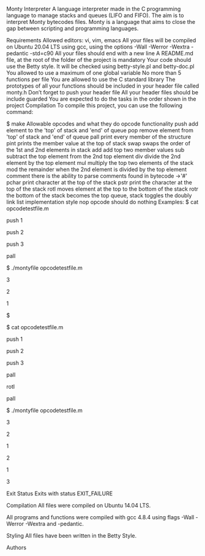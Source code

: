 Monty Interpreter
A language interpreter made in the C programming language to manage stacks and queues (LIFO and FIFO). The aim is to interpret Monty bytecodes files. Monty is a language that aims to close the gap between scripting and programming languages.

Requirements
Allowed editors: vi, vim, emacs
All your files will be compiled on Ubuntu 20.04 LTS using gcc, using the options -Wall -Werror -Wextra -pedantic -std=c90
All your files should end with a new line
A README.md file, at the root of the folder of the project is mandatory
Your code should use the Betty style. It will be checked using betty-style.pl and betty-doc.pl
You allowed to use a maximum of one global variable
No more than 5 functions per file
You are allowed to use the C standard library
The prototypes of all your functions should be included in your header file called monty.h
Don’t forget to push your header file
All your header files should be include guarded
You are expected to do the tasks in the order shown in the project
Compilation
To compile this project, you can use the following command:

$ make
Allowable opcodes and what they do
opcode	functionality
push	add element to the 'top' of stack and 'end' of queue
pop	remove element from 'top' of stack and 'end' of queue
pall	print every member of the structure
pint	prints the member value at the top of stack
swap	swaps the order of the 1st and 2nd elements in stack
add	add top two member values
sub	subtract the top element from the 2nd top element
div	divide the 2nd element by the top element
mul	multiply the top two elements of the stack
mod	the remainder when the 2nd element is divided by the top element
comment	there is the ability to parse comments found in bytecode ->'#'
pchar	print character at the top of the stack
pstr	print the character at the top of the stack
rotl	moves element at the top to the bottom of the stack
rotr	the bottom of the stack becomes the top
queue, stack	toggles the doubly link list implementation style
nop	opcode should do nothing
Examples: $ cat opcodetestfile.m

push 1

push 2

push 3

pall

$ ./montyfile opcodetestfile.m

3

2

1

$

$ cat opcodetestfile.m

push 1

push 2

push 3

pall

rotl

pall

$ ./montyfile opcodetestfile.m

3

2

1

2

1

3

Exit Status
Exits with status EXIT_FAILURE

Compilation
All files were compiled on Ubuntu 14.04 LTS.

All programs and functions were compiled with gcc 4.8.4 using flags -Wall -Werror -Wextra and -pedantic.

Styling
All files have been written in the Betty Style.

Authors
